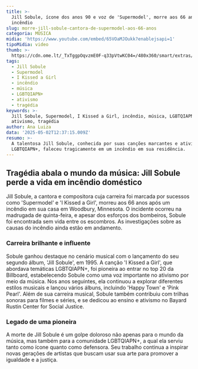 ```yaml
---
title: >-
  Jill Sobule, ícone dos anos 90 e voz de 'Supermodel', morre aos 66 anos após
  incêndio
slug: morre-jill-sobule-cantora-de-supermodel-aos-66-anos
categoria: MÚSICA
midia: 'https://www.youtube.com/embed/65VOaMJOukk?enablejsapi=1'
tipoMidia: video
thumb: >-
  https://cdn.ome.lt/_TxTggpOqvzmE0F-q33pVtwKC04=/480x360/smart/extras/conteudos/SnapInsta.to_486434664_18493917031030304_977978852179821728_n_29slzfX.jpg
tags:
  - Jill Sobule
  - Supermodel
  - I Kissed a Girl
  - incêndio
  - música
  - LGBTQIAPN+
  - ativismo
  - tragédia
keywords: >-
  Jill Sobule, Supermodel, I Kissed a Girl, incêndio, música, LGBTQIAPN+,
  ativismo, tragédia
author: Ana Luiza
data: '2025-05-02T12:37:15.009Z'
resumo: >-
  A talentosa Jill Sobule, conhecida por suas canções marcantes e ativismo
  LGBTQIAPN+, faleceu tragicamente em um incêndio em sua residência.
---
```


## Tragédia abala o mundo da música: Jill Sobule perde a vida em incêndio doméstico

Jill Sobule, a cantora e compositora cuja carreira foi marcada por sucessos como 'Supermodel' e 'I Kissed a Girl', morreu aos 66 anos após um incêndio em sua casa em Woodbury, Minnesota. O incidente ocorreu na madrugada de quinta-feira, e apesar dos esforços dos bombeiros, Sobule foi encontrada sem vida entre os escombros. As investigações sobre as causas do incêndio ainda estão em andamento.

### Carreira brilhante e influente

Sobule ganhou destaque no cenário musical com o lançamento do seu segundo álbum, 'Jill Sobule', em 1995. A canção 'I Kissed a Girl', que abordava temáticas LGBTQIAPN+, foi pioneira ao entrar no top 20 da Billboard, estabelecendo Sobule como uma voz importante no ativismo por meio da música. Nos anos seguintes, ela continuou a explorar diferentes estilos musicais e lançou vários álbuns, incluindo 'Happy Town' e 'Pink Pearl'. Além de sua carreira musical, Sobule também contribuiu com trilhas sonoras para filmes e séries, e se dedicou ao ensino e ativismo no Bayard Rustin Center for Social Justice.

### Legado de uma pioneira

A morte de Jill Sobule é um golpe doloroso não apenas para o mundo da música, mas também para a comunidade LGBTQIAPN+, a qual ela serviu tanto como ícone quanto como defensora. Seu trabalho continua a inspirar novas gerações de artistas que buscam usar sua arte para promover a igualdade e a justiça.
